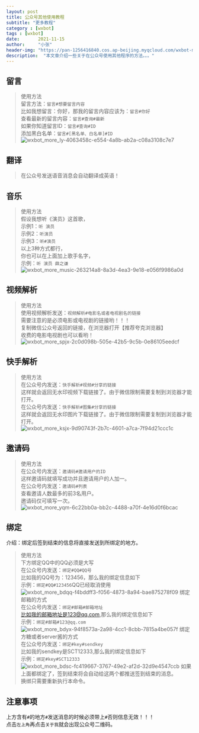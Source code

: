 ```yaml
---
layout: post
title: 公众号其他使用教程
subtitle: "更多教程"
category : [wxbot]
tags : [wxbot]
date:       2021-11-15
author:     "小张"
header-img: "https://pan-1256416840.cos.ap-beijing.myqcloud.com/wxbot-more-50501dfc-2307-4726-8236-6491c73b4ec6.jpg"
description:  "本文章介绍一些关于在公众号使用其他程序的方法。。。"
---
```

  
## 留言
> 使用方法  
留言方法：`留言#想要留言内容`  
比如我想留言：你好，那我的留言内容应该为：`留言#你好`  
查看最新的留言内容：`留言#查询#最新`  
如果你知道留言ID：`留言#查询#ID`   
添加黑白名单：`留言#[黑名单、白名单]#ID`  
![wxbot_more_ly-4063458c-e554-4a8b-ab2a-c08a3108c7e7](https://pan-1256416840.cos.ap-beijing.myqcloud.com/wxbot_more_ly-4063458c-e554-4a8b-ab2a-c08a3108c7e7.jpg)
  
## 翻译
> 在公众号发送语音消息会自动翻译成英语！  
  
## 音乐
> 使用方法  
假设我想听《演员》这首歌，  
示例1：`听 演员`  
示例2：`听演员`  
示例3：`听#演员`  
以上3种方式都行，  
你也可以在上面加上歌手名字，  
示例：`听 演员 薛之谦`  
![wxbot_more_music-263214a8-8a3d-4ea3-9e18-e056f9986a0d](https://pan-1256416840.cos.ap-beijing.myqcloud.com/wxbot_more_music-263214a8-8a3d-4ea3-9e18-e056f9986a0d.jpg)
  
## 视频解析
> 使用方法  
使用视频解析发送：`视频解析#电影名或者电视剧名的链接`  
需要注意的是必须电影或电视剧的链接哟！！！  
复制微信公众号返回的链接，在浏览器打开【推荐夸克浏览器】  
收费的电影电视剧也可以看哟！  
![wxbot_more_spjx-2c0d098b-505e-42b5-9c5b-0e86105eedcf](https://pan-1256416840.cos.ap-beijing.myqcloud.com/wxbot_more_spjx-2c0d098b-505e-42b5-9c5b-0e86105eedcf.jpg)

## 快手解析
> 使用方法  
在公众号内发送：`快手解析#视频#分享的链接`  
这样就会返回无水印视频下载链接了。由于微信限制需要复制到浏览器才能打开。  
在公众号内发送：`快手解析#图集#分享的链接`   
这样就会返回无水印图片下载链接了。由于微信限制需要复制到浏览器才能打开。  
![wxbot_more_ksjx-9d90743f-2b7c-4601-a7ca-7f94d21ccc1c](https://pan-1256416840.cos.ap-beijing.myqcloud.com/wxbot_more_ksjx-9d90743f-2b7c-4601-a7ca-7f94d21ccc1c.jpg)

## 邀请码
> 使用方法  
在公众号内发送：`邀请码#邀请用户的ID`  
这样邀请码就填写成功并且邀请用户的人加一。  
在公众号内发送：`邀请码#列表`  
查看邀请人数最多的前3名用户。  
邀请码仅可填写一次。  
![wxbot_more_yqm-6c22bb0a-bb2c-4488-a70f-4e16d0f6bcac](https://pan-1256416840.cos.ap-beijing.myqcloud.com/wxbot_more_yqm-6c22bb0a-bb2c-4488-a70f-4e16d0f6bcac.jpg)

## 绑定
介绍：绑定后签到结束的信息将直接发送到所绑定的地方。  
> 使用方法  
下方绑定QQ中的QQ必须是大写  
在公众号内发送：`绑定#QQ#QQ号`  
比如我的QQ号为：123456，那么我的绑定信息如下  
示例：`绑定#QQ#123456`QQ已经取消使用  
![wxbot_more_bdqq-f4bddff3-f056-4873-8a94-bae875278f09](https://pan-1256416840.cos.ap-beijing.myqcloud.com/wxbot_more_bdqq-f4bddff3-f056-4873-8a94-bae875278f09.jpg)
绑定邮箱的方式  
在公众号内发送：`绑定#邮箱#邮箱地址`  
比如我的邮箱地址是123@qq.com,那么我的绑定信息如下  
示例：`绑定#邮箱#123@qq.com`  
![wxbot_more_bdyx-94f8573a-2a98-4cc1-8cbb-7815a4be057f](https://pan-1256416840.cos.ap-beijing.myqcloud.com/wxbot_more_bdyx-94f8573a-2a98-4cc1-8cbb-7815a4be057f.jpg)
绑定方糖或者server酱的方式  
在公众号内发送：`绑定#key#sendkey`  
比如我的sendkey是SCT12333,那么我的绑定信息如下  
示例：`绑定#key#SCT12333`  
![wxbot_more_bdsc-fc419667-3767-49e2-af2d-32d9e4547ccb](https://pan-1256416840.cos.ap-beijing.myqcloud.com/wxbot_more_bdsc-fc419667-3767-49e2-af2d-32d9e4547ccb.jpg)
如果上面都绑定了，签到结束将会自动给这两个都推送签到结束的消息。  
换绑只需要重新执行本命令。  


## 注意事项
上方含有`#`的地方`#`发送消息的时候必须带上`#`否则信息无效！！！  
点击`左上角`再点击`关于我`就会出现公众号二维码。
